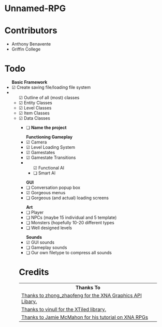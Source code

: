 <link type="text/css" rel="stylesheet" href="github.com/abenavente406/Unnamed-RPG/blob/master/md.css"></link>

Unnamed-RPG
===========

Contributors
============
- Anthony Benavente
- Griffin College

Todo
====
<ul><strong>Basic Framework</strong>
    <li>&#9745 Create saving file/loading file system</li>
    <li><ul>&#9745 Outline of all (most) classes
      <li>&#9745 Entity Classes</li>
      <li>&#9745 Level Classes</li>
      <li>&#9745 Item Classes</li>
      <li>&#9745 Data Classes</li><ul>
    </li>
    <li>&#x274f <strong>Name the project</strong></li>
</ul>

<ul><strong>Functioning Gameplay</strong>
  <li>&#9745 Camera</li>
  <li>&#9745 Level Loading System</li>
  <li>&#9745 Gamestates </li>
  <li>&#9745 Gamestate Transitions</li>
  <li><ul>&#9745 Functional AI
    <li>&#x274f Smart AI</li></ul>
  </li>
</ul>

<ul><strong>GUI</strong>
  <li>&#x274f Conversation popup box</li>
  <li>&#9745 Gorgeous menus</li>
  <li>&#x274f Gorgeous (and actual) loading screens</li>
</ul>

<ul><strong>Art</strong>
  <li>&#x274f Player</li>
  <li>&#x274f NPCs (maybe 15 individual and 5 template)</li>
  <li>&#x274f Monsters (hopefully 10-20 different types</li>
  <li>&#x274f Well designed levels</li>
</ul>

<ul><strong>Sounds</strong>
  <li>&#9745 GUI sounds</li>
  <li>&#x274f Gameplay sounds</li>
  <li>&#x274f Our own filetype to compress all sounds</li>
</ul>

Credits
=======
<table>
    <th>Thanks To</th>
    <tr><td>
        <a href="http://xnagraphics.codeplex.com/">Thanks to zhong_zhaofeng for the XNA Graphics API Libary. </a>
    </td></tr>
    <tr><td>
        <a href="https://bitbucket.org/vinull/xtiled">Thanks to vinull for the XTiled library.</a>
    </td></tr>
    <tr><td>
        <a href="http://xnagpa.net/about.php">Thanks to Jamie McMahon for his tutorial on XNA RPGs</a>
    </td></tr>
</table>
